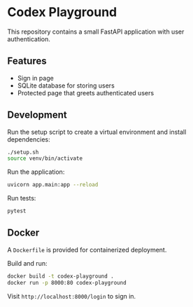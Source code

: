 # Codex Playground

This repository contains a small FastAPI application with user authentication.

## Features
- Sign in page
- SQLite database for storing users
- Protected page that greets authenticated users

## Development
Run the setup script to create a virtual environment and install dependencies:

```bash
./setup.sh
source venv/bin/activate
```

Run the application:

```bash
uvicorn app.main:app --reload
```

Run tests:

```bash
pytest
```

## Docker
A `Dockerfile` is provided for containerized deployment.

Build and run:

```bash
docker build -t codex-playground .
docker run -p 8000:80 codex-playground
```

Visit `http://localhost:8000/login` to sign in.
